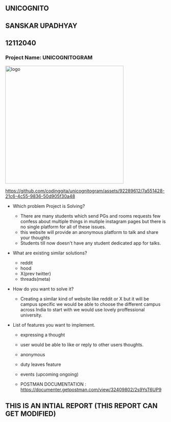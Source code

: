 ## UNICOGNITO
## SANSKAR UPADHYAY
## 12112040

### Project Name: UNICOGNITOGRAM
<img src="https://github.com/sanskarupa2003/unicognitogram/assets/92289612/de849ab6-2f56-4379-9d4e-df552744f52d" alt="logo" width="370"/>



https://github.com/codinggita/unicognitogram/assets/92289612/7a551428-21c6-4c55-9836-50d905f30a48



- Which problem Project is Solving?
  - There are many students which send PGs and rooms requests few confess about multiple things in mutiple instagram pages but there is no single platform for all of these issues.
  - this website will provide an anonymous platform to talk and share your thoughts
  - Students till now doesn't have any student dedicated app for talks.

- What are existing similar solutions?

  - reddit
  - hood
  - X(prev twitter)
  - threads(meta)

- How do you want to solve it?

  - Creating a similar kind of website like reddit or X but it will be campus specific we would be able to choose the different campus across India to start with we would use lovely proffessional university.

- List of features you want to implement.
  - expressing a thought
  - user would be able to like or reply to other users thoughts.
  - anonymous
  - duty leaves feature
  - events (upcoming ongoing)

  - POSTMAN DOCUMENTATION : https://documenter.getpostman.com/view/32409802/2s9YsT6UP9
    
    

## THIS IS AN INTIAL REPORT (THIS REPORT CAN GET MODIFIED)
